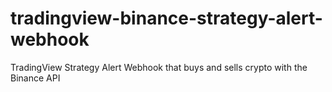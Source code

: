 # tradingview-binance-strategy-alert-webhook

TradingView Strategy Alert Webhook that buys and sells crypto with the Binance API
